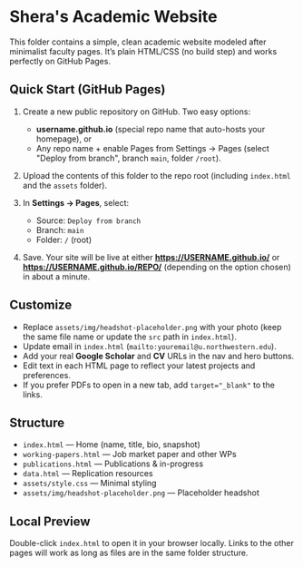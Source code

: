 
# Shera's Academic Website

This folder contains a simple, clean academic website modeled after minimalist faculty pages. It’s plain HTML/CSS (no build step) and works perfectly on GitHub Pages.

## Quick Start (GitHub Pages)

1. Create a new public repository on GitHub. Two easy options:
   - **username.github.io** (special repo name that auto-hosts your homepage), or
   - Any repo name + enable Pages from Settings → Pages (select "Deploy from branch", branch `main`, folder `/root`).

2. Upload the contents of this folder to the repo root (including `index.html` and the `assets` folder).

3. In **Settings → Pages**, select:
   - Source: `Deploy from branch`
   - Branch: `main`
   - Folder: `/` (root)

4. Save. Your site will be live at either **https://USERNAME.github.io/** or **https://USERNAME.github.io/REPO/** (depending on the option chosen) in about a minute.

## Customize

- Replace `assets/img/headshot-placeholder.png` with your photo (keep the same file name or update the `src` path in `index.html`).
- Update email in `index.html` (`mailto:youremail@u.northwestern.edu`).
- Add your real **Google Scholar** and **CV** URLs in the nav and hero buttons.
- Edit text in each HTML page to reflect your latest projects and preferences.
- If you prefer PDFs to open in a new tab, add `target="_blank"` to the links.

## Structure

- `index.html` — Home (name, title, bio, snapshot)
- `working-papers.html` — Job market paper and other WPs
- `publications.html` — Publications & in-progress
- `data.html` — Replication resources
- `assets/style.css` — Minimal styling
- `assets/img/headshot-placeholder.png` — Placeholder headshot

## Local Preview

Double-click `index.html` to open it in your browser locally. Links to the other pages will work as long as files are in the same folder structure.

